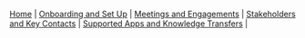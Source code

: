 [Home](index.md) | [Onboarding and Set Up](ons.md) | [Meetings and Engagements](mne.md) | [Stakeholders and Key Contacts](snkc.md) | [Supported Apps and Knowledge Transfers](sankt.md) |
